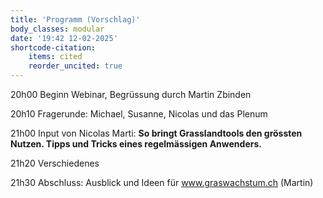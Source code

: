 ```yaml
---
title: 'Programm (Vorschlag)'
body_classes: modular
date: '19:42 12-02-2025'
shortcode-citation:
    items: cited
    reorder_uncited: true
---
```


20h00 Beginn Webinar, Begrüssung durch Martin Zbinden

20h10 Fragerunde: Michael, Susanne, Nicolas und das Plenum 

21h00 Input von Nicolas Marti:  **So bringt Grasslandtools den grössten Nutzen. Tipps und Tricks eines regelmässigen Anwenders.**

21h20 Verschiedenes

21h30 Abschluss: Ausblick und Ideen für www.graswachstum.ch (Martin)